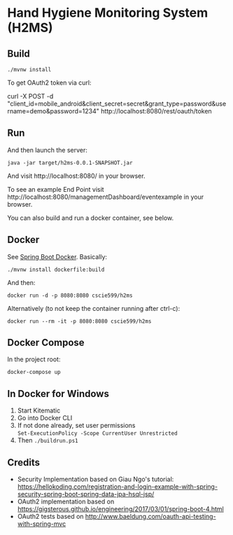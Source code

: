 # Hand Hygiene Monitoring System (H2MS)

## Build


```
./mvnw install
```

To get OAuth2 token via curl:

curl -X POST -d "client_id=mobile_android&client_secret=secret&grant_type=password&username=demo&password=1234" http://localhost:8080/rest/oauth/token


## Run

And then launch the server:

```
java -jar target/h2ms-0.0.1-SNAPSHOT.jar
```

And visit http://localhost:8080/ in your browser.

To see an example End Point visit http://localhost:8080/managementDashboard/eventexample in your browser.

You can also build and run a docker container, see below.

## Docker

See [Spring Boot Docker](https://spring.io/guides/gs/spring-boot-docker/).  Basically:

```
./mvnw install dockerfile:build
```

And then:

```
docker run -d -p 8080:8080 cscie599/h2ms
```

Alternatively (to not keep the container running after ctrl-c):
```
docker run --rm -it -p 8080:8080 cscie599/h2ms
```

## Docker Compose

In the project root:

```
docker-compose up
```

## In Docker for Windows

1. Start Kitematic
1. Go into Docker CLI
1. If not done already, set user permissions  
``Set-ExecutionPolicy -Scope CurrentUser Unrestricted``
1. Then
``./buildrun.ps1``


## Credits

- Security Implementation based on Giau Ngo's tutorial: https://hellokoding.com/registration-and-login-example-with-spring-security-spring-boot-spring-data-jpa-hsql-jsp/
- OAuth2 implementation based on https://gigsterous.github.io/engineering/2017/03/01/spring-boot-4.html
- OAuth2 tests based on http://www.baeldung.com/oauth-api-testing-with-spring-mvc

